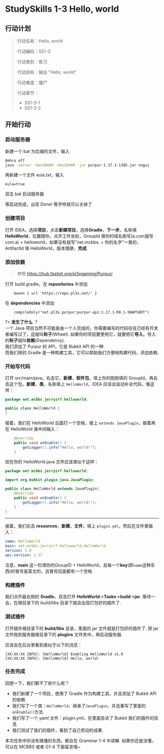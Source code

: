 # StudySkills 1-3 Hello, world

## 行动计划

> 行动名称：Hello, world  
>
> 行动编码：SS1-3  
>
> 行动类别：练习  
>
> 行动目标：输出 "Hello, world"
>
> 行动难度：僵尸  
>
> 行动章节：
> * SS1-3-1
> * SS1-3-2

## 开始行动

### 启动服务器

新建一个 bat 为后缀的文件，输入

~~~ bash
@ehco off
java -server -Xmx2048M -Xms2048M -jar purpur-1.17.1-1385.jar nogui
~~~

再新建一个文件 eula.txt，输入

~~~properties
eula=true
~~~

双击 bat 启动服务器

等启动完成，出现 Done! 等字样就可以关掉了

### 创建项目

打开 IDEA，选择**项目**，点击**新建项目**，选择**Gradle**，**下一步**。名称填**HelloWorld**，位置随你，点开工件坐标，GroupId 填你的域名倒写(a.com就写com.a) + helloworld，如果没有就写"net.mcbbs. + 你的名字"一类的，ArtifactId 填 HelloWorld，版本随便，**完成**.

### 添加依赖

> 参照 https://hub.fastgit.org/pl3xgaming/Purpur/

打开 build.gradle，在 **repositories** 中添加
~~~
    maven { url 'https://repo.pl3x.net/' }
~~~

在 **dependencies** 中添加
```
    compileOnly("net.pl3x.purpur:purpur-api:1.17.1-R0.1-SNAPSHOT")
```

?> **发生了什么** ？<br>一个 Java 项目当然不可能是由一个人完成的，你需要编写的代码往往已经有开发者编写过了，这就叫**轮子**(Wheel). 如果你的项目要使用它，就要把它**导入**。导入的**轮子**就叫**依赖**(Dependency).<br>我们添加了 Purpur 的 API，它是 Bukkit API 的一种. <br>而我们用的 Gradle 是一种构建工具，它可以帮助我们方便地构建代码，添加依赖.

### 开始写代码

打开 src/main/java，右击它，**新建**，**软件包**，填上你的刚刚填的 GroupId，再右击这个包，**新建**，**类**，名称填上 `HelloWorld`，IDEA 应该会自动补全代码，像这样：

~~~java
package net.mcbbs.jerryzrf.helloworld;

public class HelloWorld {
}
~~~

接着，我们在 HelloWorld 后面打一个空格，接上 `extends JavaPlugin`，接着再在 HelloWorld 类中间输入：

~~~java
    @Override
    public void onEnable() {
        getLogger().info("Hello, world!");
    }
~~~

现在你的 HelloWorld.java 文件应该类似于这样：

~~~java
package net.mcbbs.jerryzrf.helloworld;

import org.bukkit.plugin.java.JavaPlugin;

public class HelloWorld extends JavaPlugin{
    @Override
    public void onEnable() {
        getLogger().info("Hello, world!");
    }
}
~~~

<hr>

接着，我们右击 **resources**，**新建**，**文件**，填上 `plugin.yml`，然后在文件里输入：

~~~yaml
name: HelloWorld
main: net.mcbbs.jerryzrf.helloworld.HelloWorld
version: 1.0
api-version: 1.17
~~~

注意，**main** 这一栏填你的GroupID + HelloWorld，且每一个**key**(即`name`这种东西)的冒号是英文的，且冒号后面都有一个空格.

### 构建插件

我们点开最右侧的 **Gradle**，双击打开 **HelloWorld**->**Tasks**->**build**->**jar**. 等待一会，在根目录下的 build/libs 目录下就会出现打包好的插件了.

### 测试插件

打开插件根目录下的 **build/libs** 目录，里面的 jar 文件就是打包好的插件了.
把 jar 文件拖到服务器根目录下的 **plugins** 文件夹中，再启动服务器.

应该会在后台里看到类似于以下的消息：

~~~
[XX:XX:XX INFO]: [HelloWorld] Enabling HelloWorld v1.0
[XX:XX:XX INFO]: [HelloWorld] Hello, world!
~~~

### 任务完成

回想一下，我们都干了些什么呢？

* 我们新建了一个项目，使用了 Gradle 作为构建工具，并且添加了 Bukkit API 的依赖.
* 我们写了一个类：`HelloWorld`，继承了`JavaPlugin`，并且重写了里面的`onEnable()`方法.
* 我们写了一个 yaml 文件：plugin.yml，在里面告诉了 Bukkit 我们的插件的信息.
* 我们测试了我们的插件，看到了自己劳动的成果.

本次任务中你没有搞懂的东西，都会在 Grammar 1-4 中讲解. 如果你还是没懂，可以在 MCBBS 或者 G1-4 下面留言哦~

